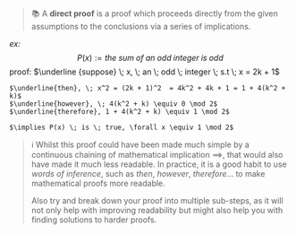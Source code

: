 > 📚 A **direct proof** is a proof which proceeds directly from the given assumptions to the conclusions via a series of implications.

*ex:*
$$P(x):= the \; sum \; of \; an\; odd \; integer \; is \; odd$$
proof:
	$\underline {suppose} \; x, \; an \; odd \; integer \; s.t \; x = 2k + 1$
	
	$\underline{then}, \; x^2 = (2k + 1)^2  = 4k^2 + 4k + 1 = 1 + 4(k^2 + k)$
	$\underline{however}, \; 4(k^2 + k) \equiv 0 \mod 2$
	$\underline{therefore}, 1 + 4(k^2 + k) \equiv 1 \mod 2$
	
	$\implies P(x) \; is \; true, \forall x \equiv 1 \mod 2$

> ℹ️ Whilst this proof could have been made much simple by a continuous chaining of mathematical implication $\implies$, that would also have made it much less readable. In practice, it is a good habit to use *words of inference*, such as *then*, *however*, *therefore*... to make mathematical proofs more readable. 
> 
> Also try and break down your proof into multiple sub-steps, as it will not only help with improving readability but might also help you with finding solutions to harder proofs.